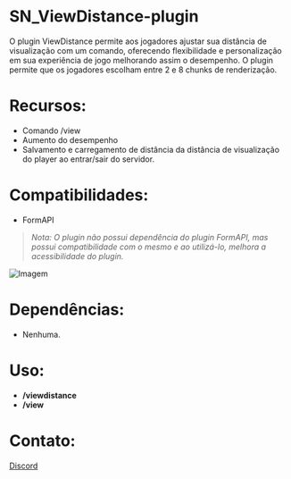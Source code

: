 # SN_ViewDistance-plugin

O plugin ViewDistance permite aos jogadores ajustar sua distância de visualização com um comando, oferecendo flexibilidade e personalização em sua experiência de jogo melhorando assim o desempenho. O plugin permite que os jogadores escolham entre 2 e 8 chunks de renderização.

# Recursos:
- Comando /view
- Aumento do desempenho
- Salvamento e carregamento de distância da distância de visualização do player ao entrar/sair do servidor.

# Compatibilidades:
- FormAPI
> *Nota: O plugin não possui dependência do plugin FormAPI, mas possui compatibilidade com o mesmo e ao utilizá-lo, melhora a acessibilidade do plugin.* 

![Imagem](https://cdn.discordapp.com/attachments/1110986825671135413/1110986868067160094/Screenshot_20230519-000359_Minecraft.jpg)

# Dependências:
- Nenhuma.

# Uso:
- **/viewdistance**
- **/view**

# Contato:
[Discord](https://discord.gg/mswtZETUSE)
